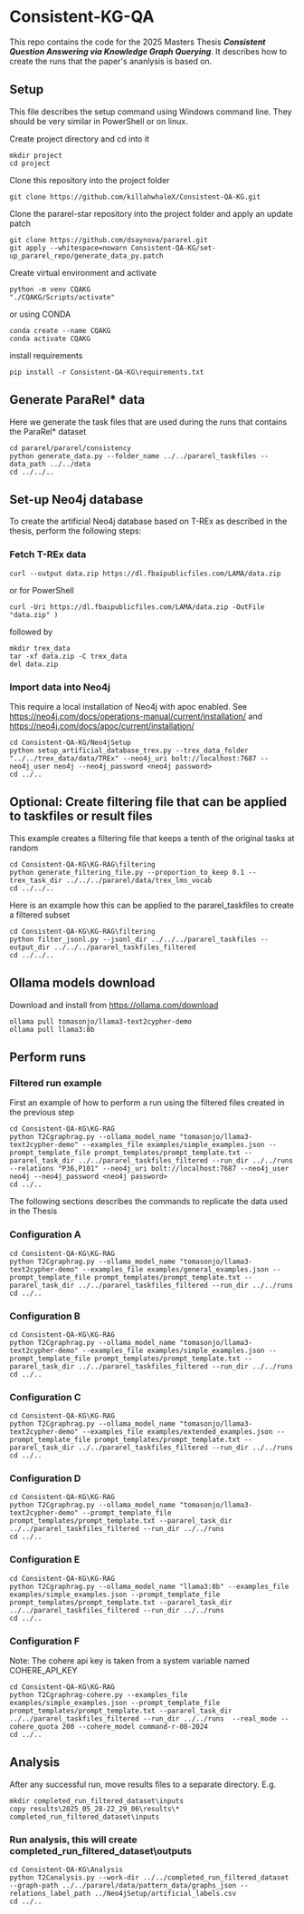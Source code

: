 # Consistent-KG-QA

This repo contains the code for the 2025 Masters Thesis ***Consistent Question Answering via Knowledge Graph Querying***. It describes how to create the runs that the paper's ananlysis is based on. 

## Setup

This file describes the setup command using Windows command line. They should be very similar in PowerShell or on linux.

Create project directory and cd into it

```
mkdir project
cd project
```

Clone this repository into the project folder

```
git clone https://github.com/killahwhaleX/Consistent-QA-KG.git
```

Clone the pararel-star repository into the project folder and apply an update patch

```
git clone https://github.com/dsaynova/pararel.git
git apply --whitespace=nowarn Consistent-QA-KG/set-up_pararel_repo/generate_data_py.patch
```

Create virtual environment and activate

```
python -m venv CQAKG
"./CQAKG/Scripts/activate"
```

or using CONDA

```
conda create --name CQAKG
conda activate CQAKG
```

install requirements

```
pip install -r Consistent-QA-KG\requirements.txt
```

## Generate ParaRel* data

Here we generate the task files that are used during the runs that contains the ParaRel* dataset

```
cd pararel/pararel/consistency
python generate_data.py --folder_name ../../pararel_taskfiles --data_path ../../data
cd ../../..
```

## Set-up Neo4j database

To create the artificial Neo4j database based on T-REx as described in the thesis, perform the following steps:

### Fetch T-REx data

```
curl --output data.zip https://dl.fbaipublicfiles.com/LAMA/data.zip
```

or for PowerShell

```
curl -Uri https://dl.fbaipublicfiles.com/LAMA/data.zip -OutFile "data.zip" )
```

followed by 

```
mkdir trex_data
tar -xf data.zip -C trex_data 
del data.zip
```

### Import data into Neo4j 

This require a local installation of Neo4j with apoc enabled. See 
https://neo4j.com/docs/operations-manual/current/installation/ and https://neo4j.com/docs/apoc/current/installation/ 

```
cd Consistent-QA-KG/Neo4jSetup
python setup_artificial_database_trex.py --trex_data_folder "../../trex_data/data/TREx" --neo4j_uri bolt://localhost:7687 --neo4j_user neo4j --neo4j_password <neo4j password>
cd ../..
```

## **Optional**: Create filtering file that can be applied to taskfiles or result files 

This example creates a filtering file that keeps a tenth of the original tasks at random 
```
cd Consistent-QA-KG\KG-RAG\filtering
python generate_filtering_file.py --proportion_to_keep 0.1 --trex_task_dir ../../../pararel/data/trex_lms_vocab
cd ../../..
```

Here is an example how this can be applied to the pararel_taskfiles to create a filtered subset

```
cd Consistent-QA-KG\KG-RAG\filtering
python filter_jsonl.py --jsonl_dir ../../../pararel_taskfiles --output_dir ../../../pararel_taskfiles_filtered
cd ../../..
```

## Ollama models download

Download and install from https://ollama.com/download

```
ollama pull tomasonjo/llama3-text2cypher-demo
ollama pull llama3:8b
```

## Perform runs 

### Filtered run example 

First an example of how to perform a run using the filtered files created in the previous step 

```
cd Consistent-QA-KG\KG-RAG
python T2Cgraphrag.py --ollama_model_name "tomasonjo/llama3-text2cypher-demo" --examples_file examples/simple_examples.json --prompt_template_file prompt_templates/prompt_template.txt --pararel_task_dir ../../pararel_taskfiles_filtered --run_dir ../../runs  --relations "P36,P101" --neo4j_uri bolt://localhost:7687 --neo4j_user neo4j --neo4j_password <neo4j password>
cd ../..
```

The following sections describes the commands to replicate the data used in the Thesis

### Configuration A

```
cd Consistent-QA-KG\KG-RAG
python T2Cgraphrag.py --ollama_model_name "tomasonjo/llama3-text2cypher-demo" --examples_file examples/general_examples.json --prompt_template_file prompt_templates/prompt_template.txt --pararel_task_dir ../../pararel_taskfiles_filtered --run_dir ../../runs 
cd ../..
```

### Configuration B

```
cd Consistent-QA-KG\KG-RAG
python T2Cgraphrag.py --ollama_model_name "tomasonjo/llama3-text2cypher-demo" --examples_file examples/simple_examples.json --prompt_template_file prompt_templates/prompt_template.txt --pararel_task_dir ../../pararel_taskfiles_filtered --run_dir ../../runs 
cd ../..
```

### Configuration C

```
cd Consistent-QA-KG\KG-RAG
python T2Cgraphrag.py --ollama_model_name "tomasonjo/llama3-text2cypher-demo" --examples_file examples/extended_examples.json --prompt_template_file prompt_templates/prompt_template.txt --pararel_task_dir ../../pararel_taskfiles_filtered --run_dir ../../runs 
cd ../..
```

### Configuration D

```
cd Consistent-QA-KG\KG-RAG
python T2Cgraphrag.py --ollama_model_name "tomasonjo/llama3-text2cypher-demo" --prompt_template_file prompt_templates/prompt_template.txt --pararel_task_dir ../../pararel_taskfiles_filtered --run_dir ../../runs 
cd ../..
```

### Configuration E

```
cd Consistent-QA-KG\KG-RAG
python T2Cgraphrag.py --ollama_model_name "llama3:8b" --examples_file examples/simple_examples.json --prompt_template_file prompt_templates/prompt_template.txt --pararel_task_dir ../../pararel_taskfiles_filtered --run_dir ../../runs  
cd ../..
```

### Configuration F

Note: The cohere api key is taken from a system variable named COHERE_API_KEY 

```
cd Consistent-QA-KG\KG-RAG
python T2Cgraphrag-cohere.py --examples_file examples/simple_examples.json --prompt_template_file prompt_templates/prompt_template.txt --pararel_task_dir ../../pararel_taskfiles_filtered --run_dir ../../runs  --real_mode --cohere_quota 200 --cohere_model command-r-08-2024 
cd ../..
```

## Analysis

After any successful run, move results files to a separate directory. E.g.

```
mkdir completed_run_filtered_dataset\inputs
copy results\2025_05_28-22_29_06\results\* completed_run_filtered_dataset\inputs
```


### Run analysis, this will create completed_run_filtered_dataset\outputs

```
cd Consistent-QA-KG\Analysis
python T2Canalysis.py --work-dir ../../completed_run_filtered_dataset --graph-path ../../pararel/data/pattern_data/graphs_json --relations_label_path ../Neo4jSetup/artificial_labels.csv
cd ../..
```


